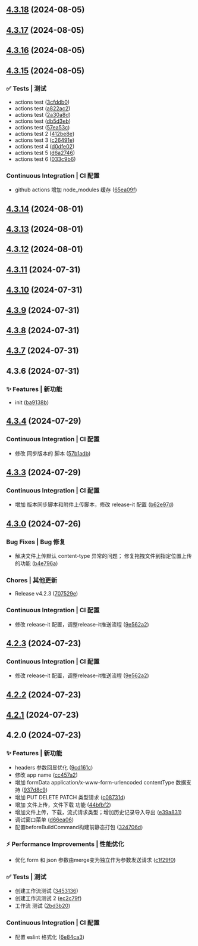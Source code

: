 

## [4.3.18](https://github.com/tive6/min-api/compare/4.3.17...4.3.18) (2024-08-05)

## [4.3.17](https://github.com/tive6/min-api/compare/4.3.16...4.3.17) (2024-08-05)

## [4.3.16](https://github.com/tive6/min-api/compare/4.3.15...4.3.16) (2024-08-05)

## [4.3.15](https://github.com/tive6/min-api/compare/4.3.14...4.3.15) (2024-08-05)


### ✅ Tests | 测试

* actions test ([3cfddb0](https://github.com/tive6/min-api/commit/3cfddb0641d968d02de79f6da9b9b56849bf609c))
* actions test ([a822ac2](https://github.com/tive6/min-api/commit/a822ac2d3d12c1b323d34de54a890d192ea4a5cd))
* actions test ([2a30a8d](https://github.com/tive6/min-api/commit/2a30a8d8d8744dccea4be0c928dd763e848bdbdb))
* actions test ([db5d3eb](https://github.com/tive6/min-api/commit/db5d3eb64c97de5941a77ec538f175567e861bb1))
* actions test ([57ea53c](https://github.com/tive6/min-api/commit/57ea53cb0820578eb5250474c64a164d70a15f75))
* actions test 2 ([412be8e](https://github.com/tive6/min-api/commit/412be8eef9f4ac0eeb6ab576b9826864bad41473))
* actions test 3 ([c26491e](https://github.com/tive6/min-api/commit/c26491ef8965f933d5cac639f2d8ca66527a4e98))
* actions test 4 ([d0dfe02](https://github.com/tive6/min-api/commit/d0dfe025e5b4770f03822ad2367f2f4ab5340a79))
* actions test 5 ([d6a2746](https://github.com/tive6/min-api/commit/d6a27465d3964438a09b385b849ba6f017eb8a0e))
* actions test 6 ([033c9b6](https://github.com/tive6/min-api/commit/033c9b61116873323dc02d3a185b347981f78f92))


###   Continuous Integration | CI 配置

* github actions 增加 node_modules 缓存 ([65ea09f](https://github.com/tive6/min-api/commit/65ea09f11ca5094077875b6260755be955615ccb))

## [4.3.14](https://github.com/tive6/min-api/compare/4.3.13...4.3.14) (2024-08-01)

## [4.3.13](https://github.com/tive6/min-api/compare/4.3.12...4.3.13) (2024-08-01)

## [4.3.12](https://github.com/tive6/min-api/compare/4.3.11...4.3.12) (2024-08-01)

## [4.3.11](https://github.com/tive6/min-api/compare/4.3.10...4.3.11) (2024-07-31)

## [4.3.10](https://github.com/tive6/min-api/compare/4.3.9...4.3.10) (2024-07-31)

## [4.3.9](https://github.com/tive6/min-api/compare/4.3.8...4.3.9) (2024-07-31)

## [4.3.8](https://github.com/tive6/min-api/compare/4.3.7...4.3.8) (2024-07-31)

## [4.3.7](https://github.com/tive6/min-api/compare/4.3.6...4.3.7) (2024-07-31)

## 4.3.6 (2024-07-31)


### ✨ Features | 新功能

* init ([ba9138b](https://github.com/tive6/min-api/commit/ba9138bbf70e93099083c7f4b8b13dbc72c3a610))

## [4.3.4](https://gitee.com/tive/post-tools-tauri/compare/4.3.3...4.3.4) (2024-07-29)


###   Continuous Integration | CI 配置

* 修改 同步版本的 脚本 ([57b1adb](https://gitee.com/tive/post-tools-tauri/commit/57b1adb42166fb3fc99dbe94c8860c3160cc3492))

## [4.3.3](https://gitee.com/tive/post-tools-tauri/compare/4.3.0...4.3.3) (2024-07-29)


###   Continuous Integration | CI 配置

* 增加 版本同步脚本和附件上传脚本，修改 release-it 配置 ([b62e97d](https://gitee.com/tive/post-tools-tauri/commit/b62e97d9cc0b9a7f6f66e4a9a4a5412ff998d2ec))

## [4.3.0](https://gitee.com/tive/post-tools-tauri/compare/4.2.0...4.3.0) (2024-07-26)


###   Bug Fixes | Bug 修复

* 解决文件上传默认 content-type 异常的问题； 修复拖拽文件到指定位置上传的功能 ([b4e796a](https://gitee.com/tive/post-tools-tauri/commit/b4e796a549cf3d3130210843c52d660e6c9fb8ec))


###   Chores | 其他更新

* Release v4.2.3 ([707529e](https://gitee.com/tive/post-tools-tauri/commit/707529edb8963d7faf0a53afe630d9f76c260681))


###   Continuous Integration | CI 配置

* 修改 release-it 配置，调整release-it推送流程 ([9e562a2](https://gitee.com/tive/post-tools-tauri/commit/9e562a22312007768f9d51d7f01df1e618fbf8c9))

## [4.2.3](https://gitee.com/tive/post-tools-tauri/compare/4.2.0...4.2.3) (2024-07-23)


###   Continuous Integration | CI 配置

* 修改 release-it 配置，调整release-it推送流程 ([9e562a2](https://gitee.com/tive/post-tools-tauri/commit/9e562a22312007768f9d51d7f01df1e618fbf8c9))

## [4.2.2](https://gitee.com/tive/post-tools-tauri/compare/4.2.0...4.2.2) (2024-07-23)

## [4.2.1](https://gitee.com/tive/post-tools-tauri/compare/4.2.0...4.2.1) (2024-07-23)

## 4.2.0 (2024-07-23)


### ✨ Features | 新功能

* headers 参数回显优化 ([9cd161c](https://gitee.com/tive/post-tools-tauri/commit/9cd161c36ac57e18fe28eadaeccc5ddaf43cd106))
* 修改 app name ([cc457a2](https://gitee.com/tive/post-tools-tauri/commit/cc457a252dbf421b09053823d6a9a67edea0b8ae))
* 增加 formData application/x-www-form-urlencoded contentType 数据支持 ([937d8c9](https://gitee.com/tive/post-tools-tauri/commit/937d8c961f6bcfd6305743654cb66ef91110c925))
* 增加 PUT DELETE PATCH 类型请求 ([c08731d](https://gitee.com/tive/post-tools-tauri/commit/c08731d9fb85db806062de205ad2b346fd31bfdd))
* 增加 文件上传，文件下载 功能 ([44bfbf2](https://gitee.com/tive/post-tools-tauri/commit/44bfbf20ba6103434d102261af69f79d49b32590))
* 增加文件上传，下载，流式请求类型；增加历史记录导入导出 ([e39a831](https://gitee.com/tive/post-tools-tauri/commit/e39a831e43e0bbcf01c75809503f7808c3571547))
* 调试窗口菜单 ([d66ea06](https://gitee.com/tive/post-tools-tauri/commit/d66ea06e3638aaeeeccfe4aa83e0a4be7474c0a1))
* 配置beforeBuildCommand构建前静态打包 ([324706d](https://gitee.com/tive/post-tools-tauri/commit/324706de4150d353078318ca2674bcbe21b19756))


### ⚡ Performance Improvements | 性能优化

* 优化 form 和 json 参数由merge变为独立作为参数发送请求 ([c1f29f0](https://gitee.com/tive/post-tools-tauri/commit/c1f29f077fd3757a8df81b5be1e11853bff2e89f))


### ✅ Tests | 测试

* 创建工作流测试 ([3453136](https://gitee.com/tive/post-tools-tauri/commit/3453136eedf4234ce074a8da232571f7a45126b1))
* 创建工作流测试 2 ([ec2c79f](https://gitee.com/tive/post-tools-tauri/commit/ec2c79fc27e31ea3cc1e3e9b9e5a255e944e414a))
* 工作流 测试 ([2bd3b20](https://gitee.com/tive/post-tools-tauri/commit/2bd3b20ca18c000f37af6987779e5dd2a68641c2))


###   Continuous Integration | CI 配置

* 配置 eslint 格式化 ([6e84ca3](https://gitee.com/tive/post-tools-tauri/commit/6e84ca3d7c1596d36b3e8a6cc6d964ab768a0127))
